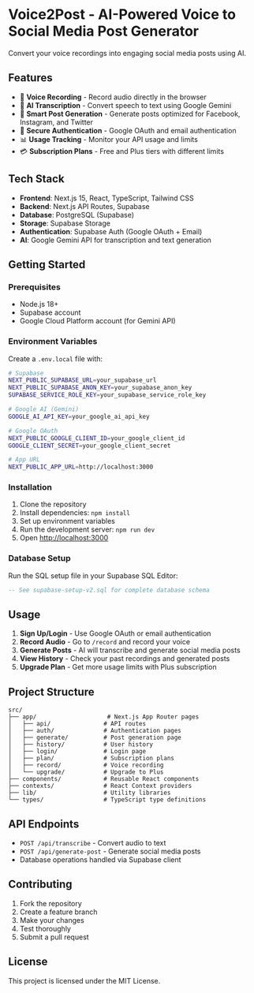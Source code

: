 # Voice2Post - AI-Powered Voice to Social Media Post Generator

Convert your voice recordings into engaging social media posts using AI.

## Features

- 🎤 **Voice Recording** - Record audio directly in the browser
- 🤖 **AI Transcription** - Convert speech to text using Google Gemini
- 📝 **Smart Post Generation** - Generate posts optimized for Facebook, Instagram, and Twitter
- 🔐 **Secure Authentication** - Google OAuth and email authentication
- 📊 **Usage Tracking** - Monitor your API usage and limits
- 💳 **Subscription Plans** - Free and Plus tiers with different limits

## Tech Stack

- **Frontend**: Next.js 15, React, TypeScript, Tailwind CSS
- **Backend**: Next.js API Routes, Supabase
- **Database**: PostgreSQL (Supabase)
- **Storage**: Supabase Storage
- **Authentication**: Supabase Auth (Google OAuth + Email)
- **AI**: Google Gemini API for transcription and text generation

## Getting Started

### Prerequisites

- Node.js 18+ 
- Supabase account
- Google Cloud Platform account (for Gemini API)

### Environment Variables

Create a `.env.local` file with:

```bash
# Supabase
NEXT_PUBLIC_SUPABASE_URL=your_supabase_url
NEXT_PUBLIC_SUPABASE_ANON_KEY=your_supabase_anon_key
SUPABASE_SERVICE_ROLE_KEY=your_supabase_service_role_key

# Google AI (Gemini)
GOOGLE_AI_API_KEY=your_google_ai_api_key

# Google OAuth
NEXT_PUBLIC_GOOGLE_CLIENT_ID=your_google_client_id
GOOGLE_CLIENT_SECRET=your_google_client_secret

# App URL
NEXT_PUBLIC_APP_URL=http://localhost:3000
```

### Installation

1. Clone the repository
2. Install dependencies: `npm install`
3. Set up environment variables
4. Run the development server: `npm run dev`
5. Open [http://localhost:3000](http://localhost:3000)

### Database Setup

Run the SQL setup file in your Supabase SQL Editor:
```sql
-- See supabase-setup-v2.sql for complete database schema
```

## Usage

1. **Sign Up/Login** - Use Google OAuth or email authentication
2. **Record Audio** - Go to `/record` and record your voice
3. **Generate Posts** - AI will transcribe and generate social media posts
4. **View History** - Check your past recordings and generated posts
5. **Upgrade Plan** - Get more usage limits with Plus subscription

## Project Structure

```
src/
├── app/                    # Next.js App Router pages
│   ├── api/               # API routes
│   ├── auth/              # Authentication pages
│   ├── generate/          # Post generation page
│   ├── history/           # User history
│   ├── login/             # Login page
│   ├── plan/              # Subscription plans
│   ├── record/            # Voice recording
│   └── upgrade/           # Upgrade to Plus
├── components/            # Reusable React components
├── contexts/              # React Context providers
├── lib/                   # Utility libraries
└── types/                 # TypeScript type definitions
```

## API Endpoints

- `POST /api/transcribe` - Convert audio to text
- `POST /api/generate-post` - Generate social media posts
- Database operations handled via Supabase client

## Contributing

1. Fork the repository
2. Create a feature branch
3. Make your changes
4. Test thoroughly
5. Submit a pull request

## License

This project is licensed under the MIT License.
